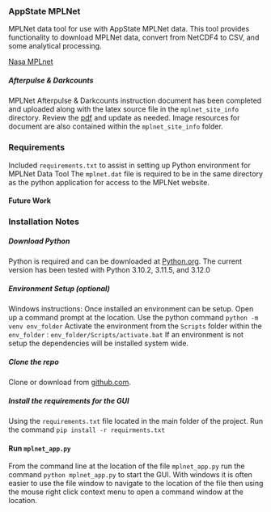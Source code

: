 ### AppState MPLNet

MPLNet data tool for use with AppState MPLNet data.
This tool provides functionality to download MPLNet data, convert from NetCDF4 to CSV, and some analytical processing.

[Nasa MPLnet](https://mplnet.gsfc.nasa.gov/)

##### Afterpulse & Darkcounts

MPLNet Afterpulse & Darkcounts instruction document has been completed and uploaded along with the latex source file in the `mplnet_site_info` directory. Review the [pdf](https://github.com/jdgreene/mplnet-data/blob/main/mplnet_site_info/Afterpulse_Darkcounts.pdf) and update as needed. Image resources for document are also contained within the `mplnet_site_info` folder.

### Requirements
Included `requirements.txt` to assist in setting up Python environment for MPLNet Data Tool
The `mplnet.dat` file is required to be in the same directory as the python application for access to the MPLNet website.

#### Future Work

### Installation Notes

##### Download Python
Python is required and can be downloaded at [Python.org](https://www.python.org/downloads/).
The current version has been tested with Python 3.10.2, 3.11.5, and 3.12.0

##### Environment Setup (optional)
Windows instructions:
Once installed an environment can be setup. Open up a command prompt at the location.
Use the python command `python -m venv env_folder`
Activate the environment from the `Scripts` folder within the `env_folder` : `env_folder/Scripts/activate.bat`
If an environment is not setup the dependencies will be installed system wide.

##### Clone the repo
Clone or download from [github.com](https://github.com/sykesben/AppalAir/tree/main/LIDAR).

##### Install the requirements for the GUI
Using the `requirements.txt` file located in the main folder of the project.
Run the command `pip install -r requirments.txt`

#### Run `mplnet_app.py`
From the command line at the location of the file `mplnet_app.py` run the command `python mplnet_app.py` to start the GUI.
With windows it is often easier to use the file window to navigate to the location of the file then using the mouse right click context menu to open a command window at the location.

